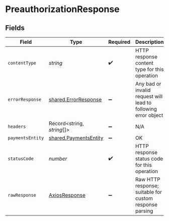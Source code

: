 # PreauthorizationResponse


## Fields

| Field                                                          | Type                                                           | Required                                                       | Description                                                    |
| -------------------------------------------------------------- | -------------------------------------------------------------- | -------------------------------------------------------------- | -------------------------------------------------------------- |
| `contentType`                                                  | *string*                                                       | :heavy_check_mark:                                             | HTTP response content type for this operation                  |
| `errorResponse`                                                | [shared.ErrorResponse](../../models/shared/errorresponse.md)   | :heavy_minus_sign:                                             | Any bad or invalid request will lead to following error object |
| `headers`                                                      | Record<string, *string*[]>                                     | :heavy_minus_sign:                                             | N/A                                                            |
| `paymentsEntity`                                               | [shared.PaymentsEntity](../../models/shared/paymentsentity.md) | :heavy_minus_sign:                                             | OK                                                             |
| `statusCode`                                                   | *number*                                                       | :heavy_check_mark:                                             | HTTP response status code for this operation                   |
| `rawResponse`                                                  | [AxiosResponse](https://axios-http.com/docs/res_schema)        | :heavy_minus_sign:                                             | Raw HTTP response; suitable for custom response parsing        |